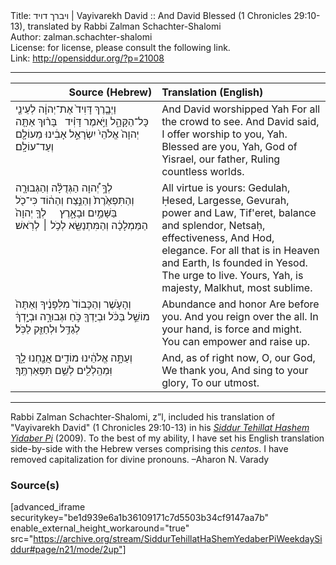 <html>
<head></head>
<body>
Title: ויברך דויד | Vayivarekh David :: And David Blessed (1 Chronicles 29:10-13), translated by Rabbi Zalman Schachter-Shalomi<br />
Author: zalman.schachter-shalomi<br />
License: for license, please consult the following link.<br />
Link: <a href="http://opensiddur.org/?p=21008">http://opensiddur.org/?p=21008</a>
<p />
<hr />

<table style="margin-left: auto;margin-right: auto;" class="draggable">
<thead><tr><th id="x" style="text-align: right;">Source (Hebrew)</th><th style="text-align: left;">Translation (English)</th></tr></thead>
<tbody>
<tr><td style="vertical-align:top;" width="46%">
<div class="liturgy"><span lang="he">
וַיְבָ֤רֶךְ דָּוִיד֙ אֶת־יְהוָ֔ה 
לְעֵינֵ֖י כָּל־הַקָּהָ֑ל 
וַיֹּ֣אמֶר דָּוִ֗יד 
&nbsp;
בָּר֨וּךְ אַתָּ֤ה יְהוָה֙ 
אֱלֹהֵי֙ יִשְׂרָאֵ֣ל אָבִ֔ינוּ 
מֵעוֹלָ֖ם וְעַד־עוֹלָֽם׃
</span></div></td>
 
<td style="vertical-align:top;" width="53%">
<div class="english">
And David worshipped Yah
For all the crowd to see.
And David said,
I offer worship to you, Yah.
Blessed are you, Yah, 
God of Yisrael, our father,
Ruling countless worlds.
</div></td></tr>


<tr><td style="vertical-align:top;" width="46%">
<div class="liturgy"><span lang="he">
לְךָ֣ יְ֠הוָה 
הַגְּדֻלָּ֨ה 
וְהַגְּבוּרָ֤ה 
וְהַתִּפְאֶ֙רֶת֙ 
וְהַנֵּ֣צַח 
וְהַה֔וֹד 
כִּי־כֹ֖ל בַּשָּׁמַ֣יִם וּבָאָ֑רֶץ 
&nbsp;
&nbsp;
לְךָ֤ יְהוָה֙ הַמַּמְלָכָ֔ה 
וְהַמִּתְנַשֵּׂ֖א לְכֹ֥ל ׀ לְרֹֽאשׁ׃
</span></div></td>
 
<td style="vertical-align:top;" width="53%">
<div class="english">
All virtue is yours:
Gedulah, Ḥesed, Largesse,
Gevurah, power and Law,
Tif'eret, balance and splendor,
Netsaḥ, effectiveness,
And Hod, elegance.
For all that is in Heaven and Earth, 
Is founded in Yesod.
The urge to live.
Yours, Yah, is majesty,
Malkhut, most sublime.
</div></td></tr>


<tr><td style="vertical-align:top;" width="46%">
<div class="liturgy"><span lang="he">
וְהָעֹ֤שֶׁר וְהַכָּבוֹד֙ 
מִלְּפָנֶ֔יךָ 
וְאַתָּה֙ מוֹשֵׁ֣ל בַּכֹּ֔ל 
וּבְיָדְךָ֖ כֹּ֣חַ וּגְבוּרָ֑ה 
וּבְיָ֣דְךָ֔ לְגַדֵּ֥ל וּלְחַזֵּ֖ק לַכֹּֽל׃
</span></div></td>
 
<td style="vertical-align:top;" width="53%">
<div class="english">
Abundance and honor 
Are before you.
And you reign over the all.
In your hand, is force and might.
You can empower and raise up.
</div></td></tr>


<tr><td style="vertical-align:top;" width="46%">
<div class="liturgy"><span lang="he">
וְעַתָּ֣ה 
אֱלֹהֵ֔ינוּ 
מוֹדִ֥ים אֲנַ֖חְנוּ לָ֑ךְ 
וּֽמְהַֽלְלִ֖ים לְשֵׁ֥ם 
תִּפְאַרְתֶּֽךָ׃
</span></div></td>
 
<td style="vertical-align:top;" width="53%">
<div class="english">
And, as of right now,
O, our God, 
We thank you,
And sing to your glory,
To our utmost.
</div></td></tr>
</tbody></table>

<hr />

Rabbi Zalman Schachter-Shalomi, z”l, included his translation of "Vayivarekh David" (1 Chronicles 29:10-13) in his <em><a href="https://opensiddur.org/siddurim/ha-ari/neo-hasidut/reb-zalmans-open-siddur-tehillat-hashem/">Siddur Tehillat Hashem Yidaber Pi</a></em> (2009). To the best of my ability, I have set his English translation side-by-side with the Hebrew verses comprising this <em>centos</em>. I have removed capitalization for divine pronouns. –Aharon N. Varady

<h3>Source(s)</h3>

[advanced_iframe securitykey="be1d939e6a1b36109171c7d5503b34cf9147aa7b" enable_external_height_workaround="true" src="https://archive.org/stream/SiddurTehillatHaShemYedaberPiWeekdaySiddur#page/n21/mode/2up"]
</body>
</html>